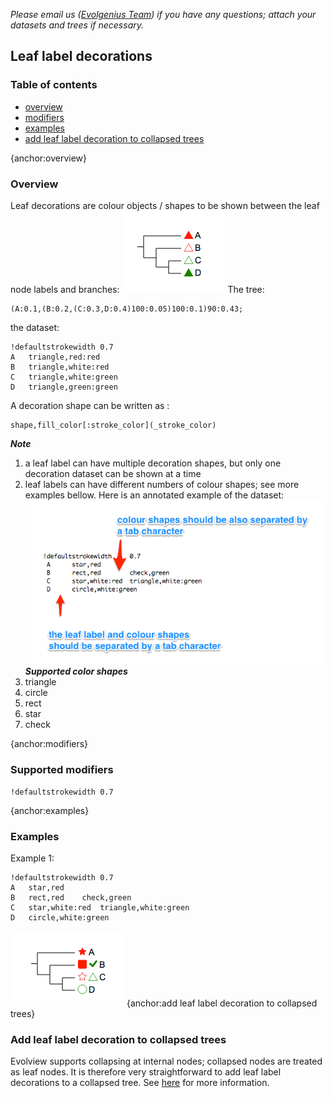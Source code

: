 *Please email us ([Evolgenius Team](mailto:evolgenius.team@gmail.com)) if you have any questions; attach your datasets and trees if necessary.*

## Leaf label decorations

### Table of contents
* [overview](#overview)
* [modifiers](#modifiers)
* [examples](#examples)
* [add leaf label decoration to collapsed trees](#add-leaf-label-decoration-to-collapsed-trees)

{anchor:overview}
### Overview
Leaf decorations are colour objects / shapes to be shown between the leaf node labels and branches:
![](images/DatasetLeafLabelDeco_leafdeco_example.png)
The tree:
```
(A:0.1,(B:0.2,(C:0.3,D:0.4)100:0.05)100:0.1)90:0.43;
```
the dataset:
```
!defaultstrokewidth	0.7
A	triangle,red:red
B	triangle,white:red
C	triangle,white:green
D	triangle,green:green
```
A decoration shape can be written as :
```
shape,fill_color[:stroke_color](_stroke_color)
```
**_Note_**
1. a leaf label can have multiple decoration shapes, but only one decoration dataset can be shown at a time
2. leaf labels can have different numbers of colour shapes; see more examples bellow.
Here is an annotated example of the dataset:
![](images/DatasetLeafLabelDeco_leafdeco_dataset_explained.png)
**_Supported color shapes_**
1. triangle
2. circle
3. rect
4. star
5. check

{anchor:modifiers}
### Supported modifiers
```
!defaultstrokewidth	0.7
```

{anchor:examples}
### Examples
Example 1:
```
!defaultstrokewidth	0.7
A	star,red
B	rect,red	check,green
C	star,white:red	triangle,white:green
D	circle,white:green
```
![](images/DatasetLeafLabelDeco_leafdeco_example1.png)
{anchor:add leaf label decoration to collapsed trees}
### Add leaf label decoration to collapsed trees
Evolview supports collapsing at internal nodes; collapsed nodes are treated as leaf nodes. It is therefore very straightforward to add leaf label decorations to a collapsed tree. See [here](/datasets/13_collapse_at_internal_nodes/DatasetCollapseInternalNodes.md) for more information.
